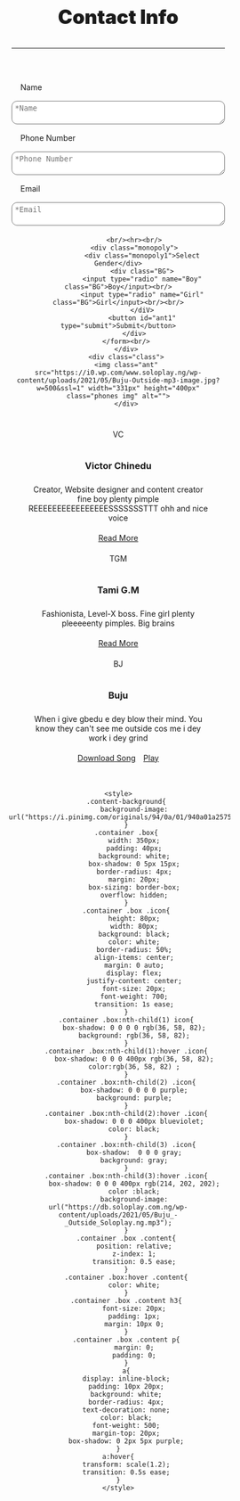 <!DOCTYPE html>
<html>
    <head>
        <meta charset="UTF-8">
        <meta name="viewport" content="width=device-width, initial-scale=1.0">
    </head>
    <body>
        <div class="cheese">
            <div class="cheese1">Contact Info<hr></div>
            <form action="#" target="_blank">
            <label for="Name">Name</label>
            <textarea id="ant" cols="10px" rows="2px" placeholder="*Name" required></textarea><br/>
            <label for="Phone Number">Phone Number</label>
            <textarea id="ant" cols="10px" rows="2px" placeholder="*Phone Number" required></textarea><br/>
            <label for="Email">Email</label>
            <textarea id="ant" cols="10px" rows="2px" placeholder="*Email" required></textarea><br/>
            
            <br/><hr><br/>
            <div class="monopoly">
                <div class="monopoly1">Select Gender</div>
                <div class="BG">
                <input type="radio" name="Boy" class="BG">Boy</input><br/>
                <input type="radio" name="Girl" class="BG">Girl</input><br/><br/>
                </diV>
                <button id="ant1" type="submit">Submit</button>
            </div>
        </form><br/>
        </div>
        <div class="class">
        <img class="ant" src="https://i0.wp.com/www.soloplay.ng/wp-content/uploads/2021/05/Buju-Outside-mp3-image.jpg?w=500&ssl=1" width="331px" height="400px" class="phones img" alt="">
        </div>

<div class="content-background">
        <div class="container">
            <div class="box">
                <div class="icon">VC</div>
                <div class="content">
                    <h3>Victor Chinedu</h3>
                    <p>Creator, Website designer and content creator fine boy plenty pimple REEEEEEEEEEEEEEEESSSSSSSTTT ohh and nice voice</p>
                    <a href="#">Read More</a>
                </div>
            </div>
            <div class="box">
            <div class="icon" id="icon1">TGM</div>
                <div class="content">
                    <h3>Tami G.M</h3>
                    <p>Fashionista, Level-X boss. Fine girl plenty pleeeeenty pimples. Big brains</p>
                    <a href="#">Read More</a>
                </div>
            </div>
            <div class="box">
            <div class="icon" id="icon2">BJ</div>
                <div class="content">
                    <h3>Buju</h3>
                    <p>When i give gbedu e dey blow their mind. You know they can't see me outside cos me i dey work i dey grind</p>
                    <a href="https://db.soloplay.com.ng/wp-content/uploads/2021/05/Buju_-_Outside_Soloplay.ng.mp3">Download Song</a>
                    <a href="bjreadmore.html" target="_blank">Play</a>
                </div>
            </div>
        </div>
        </div>
    </div>
    </body>

    <style>
        .content-background{
            background-image: url("https://i.pinimg.com/originals/94/0a/01/940a01a2575d4675343e8d10b62c9c09.jpg");
        }
        .container .box{
            width: 350px;
            padding: 40px;
            background: white;
            box-shadow: 0 5px 15px;
            border-radius: 4px;
            margin: 20px;
            box-sizing: border-box;
            overflow: hidden;
        }
        .container .box .icon{
            height: 80px;
            width: 80px;
            background: black;
            color: white;
            border-radius: 50%;
            align-items: center;
            margin: 0 auto;
            display: flex;
            justify-content: center;
            font-size: 20px;
            font-weight: 700;
            transition: 1s ease;
        }
        .container .box:nth-child(1) icon{
            box-shadow: 0 0 0 0 rgb(36, 58, 82);
            background: rgb(36, 58, 82);
        }
        .container .box:nth-child(1):hover .icon{
            box-shadow: 0 0 0 400px rgb(36, 58, 82);
            color:rgb(36, 58, 82) ;
        }
        .container .box:nth-child(2) .icon{
            box-shadow: 0 0 0 0 purple;
            background: purple;
        }
        .container .box:nth-child(2):hover .icon{
            box-shadow: 0 0 0 400px blueviolet;
            color: black;
        }
        .container .box:nth-child(3) .icon{
            box-shadow:  0 0 0 gray;
            background: gray;
        }
        .container .box:nth-child(3):hover .icon{
            box-shadow: 0 0 0 400px rgb(214, 202, 202);
            color :black;
            background-image: url("https://db.soloplay.com.ng/wp-content/uploads/2021/05/Buju_-_Outside_Soloplay.ng.mp3");
        }
        .container .box .content{
            position: relative;
            z-index: 1;
            transition: 0.5 ease;
        }
        .container .box:hover .content{
            color: white;
        }
        .container .box .content h3{
            font-size: 20px;
            padding: 1px;
            margin: 10px 0;
        }
        .container .box .content p{
            margin: 0;
            padding: 0;
        }
        a{
        display: inline-block;
        padding: 10px 20px;
        background: white;
        border-radius: 4px;
        text-decoration: none;
        color: black;
        font-weight: 500;
        margin-top: 20px;
        box-shadow: 0 2px 5px purple;
    }
    a:hover{
        transform: scale(1.2);
        transition: 0.5s ease;
    }
    </style>






</html>
<style>
    *{
        margin: 0;
        box-sizing: border-box;
        list-style: none;
        padding: 5px;
    }
    body{
        background-image: url("https://i.pinimg.com/474x/2c/90/f7/2c90f7f002517459688410830ac26d0f--putih-hitam-black-wallpaper.jpg");
        color:inherit;
        text-align: center;
        background-attachment: fixed;
        animation-name: blackandwhite;
        animation-iteration-count: infinite;
        animation-duration: 120s;
        transition: 5s ease-out;
        animation-delay: 10s;
    }
    @keyframes blackandwhite {
    30%{background-image: url("https://www.hdwallpaper.nu/wp-content/uploads/2015/04/1931556.jpg");}
    50%{background-image: url("https://wallpapertag.com/wallpaper/full/1/c/9/143774-amazing-black-and-white-striped-background-1920x1252-windows-10.jpg");}
    70%{background-image: url("https://cdn.wallpapersafari.com/93/28/HTtv2W.jpg");}
    90%{background-image: url("https://th.bing.com/th/id/R.23beef9de2bc25fa77928a87c3fc9d8c?rik=7abe4MO5GOrGnA&riu=http%3a%2f%2fcdn.wallpapersafari.com%2f76%2f58%2fE2ol6A.jpg&ehk=bOEPRK5EQRkcrZetuCEmEfaRp1pIvZEbjFrDnkmOFi0%3d&risl=&pid=ImgRaw&r=0");}
    }

    .cheese{
        border:1px solid inherit ;
        border-radius: 10px;
        width: 100%;
    }
    .cheese1{
        text-transform: capitalize;
        font-size: 35px;
        font-weight:900 ;
    }
    label{
        font-family: 'Courier New', Courier, monospace;
        float: left;
        padding: 16px;
    }
    #ant{
        width: 100%;
        border-radius: 10px;
        padding: 5px;
    }
    #ant1{
        color: red;
        border-radius: 10px;
        cursor: pointer;
    }
    .monopoly1{
        text-transform: capitalize;
        font-size: 35px;
        font-weight:900 ;
    }
    .BG{
        font-weight: 200;
        font-size: 20px;
        margin: 2px;
        padding: 16px;
    }
    hr{
        padding: 0px;
    }
    @media only screen and (orientation:landscape){
        body{
            padding: 5px;
        }
        .cheese{
            width: 20%;
            text-align: center;
        }
        .ant{
            margin-top: -35%;
            float: right;
            margin-right: 10%;
            border-radius: 70%;
        }
        .container{
        display: flex;
        flex-wrap: wrap;
        justify-content: space-between;
    }
    @media only screen and (max-width:800px){
        .ant{
                float:right;
                width: 400px;
                height: 450px;
                margin-right: -30%;
                margin-top: -80%;
                background-attachment: fixed;
            }
        body{
            padding: 5px;
        }
        .cheese{
            width: 40%;
            text-align: center;
        }
        .container{
        display: flex;
        flex-wrap: wrap;
        justify-content: space-between;
        }
        .container .box{
            width: 200px;
            padding: 5px;
            background: white;
            box-shadow: 0 5px 15px;
            border-radius: 4px;
            box-sizing: border-box;
        }
        .content-background{
            align-items: center;
            width: 150%;
        }
        @media only screen and (max-width:700px){
        .ant{
                float:right;
                width: 400px;
                height: 450px;
                margin-right: -30%;
                margin-top: -80%;
                background-attachment: fixed;
            }
        body{
            padding: 5px;
        }
        .cheese{
            width: 40%;
            text-align: center;
        }
        .container{
        display: flex;
        flex-wrap: wrap;
        justify-content: space-between;
        }
        .container .box{
            width: 200px;
            padding: 5px;
            background: white;
            box-shadow: 0 5px 15px;
            border-radius: 4px;
            box-sizing: border-box;
        }
        .content-background{
            align-items: center;
            width: 150%;
        }
        @media only screen and (max-width:600px){
        .ant{
                float:right;
                width: 400px;
                height: 450px;
                margin-right: -30%;
                margin-top: -80%;
                background-attachment: fixed;
            }
        body{
            padding: 5px;
        }
        .cheese{
            width: 40%;
            text-align: center;
        }
        .container{
        display: flex;
        flex-wrap: wrap;
        justify-content: space-between;
        }
        .container .box{
            width: 200px;
            padding: 5px;
            background: white;
            box-shadow: 0 5px 15px;
            border-radius: 4px;
            box-sizing: border-box;
        }
        .content-background{
            align-items: center;
            width: 150%;
        }
        @media only screen and (max-width:500px){
        .ant{
                float:right;
                width: 400px;
                height: 450px;
                margin-right: -30%;
                margin-top: -80%;
                background-attachment: fixed;
            }
        body{
            padding: 5px;
        }
        .cheese{
            width: 40%;
            text-align: center;
        }
        .container{
        display: flex;
        flex-wrap: wrap;
        justify-content: space-between;
        }
        .container .box{
            width: 200px;
            padding: 5px;
            background: white;
            box-shadow: 0 5px 15px;
            border-radius: 4px;
            box-sizing: border-box;
        }
        .content-background{
            align-items: center;
            width: 150%;
        }
        @media only screen and (max-width:1000px){
        .ant{
                float:right;
                width: 400px;
                height: 450px;
                margin-right: -30%;
                margin-top: -80%;
                background-attachment: fixed;
            }
        body{
            padding: 5px;
        }
        .cheese{
            width: 40%;
            text-align: center;
        }
        .container{
        display: flex;
        flex-wrap: wrap;
        justify-content: space-between;
        }
        .container .box{
            width: 200px;
            padding: 5px;
            background: white;
            box-shadow: 0 5px 15px;
            border-radius: 4px;
            box-sizing: border-box;
        }
        .content-background{
            align-items: center;
            width: 150%;
        }
        @media only screen and (max-width:900px){
        .ant{
                float:right;
                width: 400px;
                height: 450px;
                margin-right: -30%;
                margin-top: -80%;
                background-attachment: fixed;
            }
        body{
            padding: 5px;
        }
        .cheese{
            width: 40%;
            text-align: center;
        }
        .container{
        display: flex;
        flex-wrap: wrap;
        justify-content: space-between;
        }
        .container .box{
            width: 200px;
            padding: 5px;
            background: white;
            box-shadow: 0 5px 15px;
            border-radius: 4px;
            box-sizing: border-box;
        }
        .content-background{
            align-items: center;
            width: 150%;
        }
</style>

        
